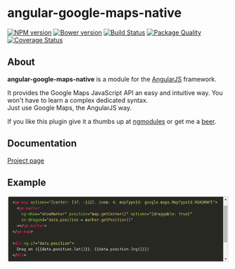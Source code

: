 # angular-google-maps-native

[![NPM version][npm-image]][npm-url] [![Bower version][bower-image]][bower-url] [![Build Status][travis-image]][travis-url] [![Package Quality][quality-image]][quality-url] [![Coverage Status][coverage-image]][coverage-url]

## About

**angular-google-maps-native** is a module for the [AngularJS](http://angularjs.org/) framework.

It provides the Google Maps JavaScript API an easy and intuitive way. You won't have to learn a complex dedicated syntax.  
Just use Google Maps, the AngularJS way.

If you like this plugin give it a thumbs up at [ngmodules](http://ngmodules.org/modules/angular-google-maps-native) or get me a [beer](https://www.paypal.com/cgi-bin/webscr?cmd=_s-xclick&hosted_button_id=WCUX27CFV79S2).


## Documentation

[Project page](http://jbdemonte.github.io/angular-google-maps-native/)

## Example

![screenshot](assets/screenshot.png)

[npm-url]: https://npmjs.org/package/angular-google-maps-native
[npm-image]: https://badge.fury.io/js/angular-google-maps-native.svg

[bower-url]: http://badge.fury.io/bo/angular-google-maps-native
[bower-image]: https://badge.fury.io/bo/angular-google-maps-native.svg

[travis-url]: http://travis-ci.org/jbdemonte/angular-google-maps-native
[travis-image]: https://secure.travis-ci.org/jbdemonte/angular-google-maps-native.png?branch=master

[coverage-url]: https://coveralls.io/github/jbdemonte/angular-google-maps-native?branch=master
[coverage-image]: https://coveralls.io/repos/jbdemonte/angular-google-maps-native/badge.svg?branch=master&service=github

[quality-url]: http://packagequality.com/#?package=angular-google-maps-native
[quality-image]: http://npm.packagequality.com/shield/angular-google-maps-native.svg
